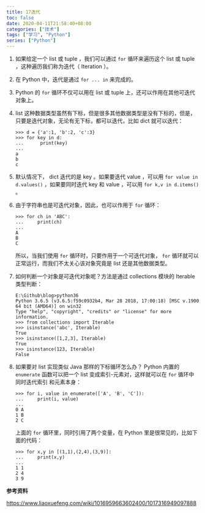 ```yaml
---
title: 17迭代
toc: false
date: 2020-04-11T21:58:40+08:00
categories: ["技术"]
tags: ["学习", "Python"]
series: ["Python"]
---
```


1. 如果给定一个 list 或 tuple ，我们可以通过 `for` 循环来遍历这个 list 或 tuple ，这种遍历我们称为迭代（ Iteration ）。

<!--more-->

2. 在 Python 中，迭代是通过 `for ... in` 来完成的。

3. Python 的 `for` 循环不仅可以用在 list 或 tuple 上，还可以作用在其他可迭代对象上。

4. list 这种数据类型虽然有下标，但是很多其他数据类型是没有下标的，但是，只要是迭代对象，无论有无下标，都可以迭代，比如 dict 就可以迭代：

   ```
   >>> d = {'a':1, 'b':2, 'c':3}
   >>> for key in d:
   ...		print(key)
   ...
   a
   b
   c
   ```

5. 默认情况下， dict 迭代的是 key 。如果要迭代 value ，可以用 `for value in d.values()` ，如果要同时迭代 key 和 value ，可以用 `for k,v in d.items()` 。

6. 由于字符串也是可迭代对象，因此，也可以作用于 `for` 循环：

   ```
   >>> for ch in 'ABC':
   ...     print(ch) 
   ... 
   A
   B
   C
   ```

   所以，当我们使用 `for` 循环时，只要作用于一个可迭代对象， `for` 循环就可以正常运行，而我们不太关心该对象究竟是 list 还是其他数据类型。

7. 如何判断一个对象是可迭代对象呢？方法是通过 collections 模块的 Iterable 类型判断：

   ```
   E:\Github\blog>python36
   Python 3.6.5 (v3.6.5:f59c0932b4, Mar 28 2018, 17:00:18) [MSC v.1900 64 bit (AMD64)] on win32
   Type "help", "copyright", "credits" or "license" for more information.
   >>> from collections import Iterable
   >>> isinstance('abc', Iterable) 
   True
   >>> isinstance([1,2,3], Iterable) 
   True
   >>> isinstance(123, Iterable)     
   False
   ```

8. 如果要对 list 实现类似 Java 那样的下标循环怎么办？ Python 内置的 `enumerate` 函数可以把一个 list 变成索引-元素对，这样就可以在 `for` 循环中同时迭代索引 和元素本身：

   ```
   >>> for i, value in enumerate(['A', 'B', 'C']):
   ...     print(i, value) 
   ... 
   0 A
   1 B
   2 C
   ```

   上面的 `for` 循环里，同时引用了两个变量，在 Python 里是很常见的，比如下面的代码：

   ```
   >>> for x,y in [(1,1),(2,4),(3,9)]: 
   ...     print(x,y) 
   ... 
   1 1
   2 4
   3 9
   ```



**参考资料**

https://www.liaoxuefeng.com/wiki/1016959663602400/1017316949097888